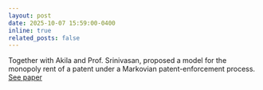```yaml
---
layout: post
date: 2025-10-07 15:59:00-0400
inline: true
related_posts: false
---
```


Together with Akila and Prof. Srinivasan, proposed a model for the monopoly rent of a patent under a Markovian patent-enforcement process. [See paper](https://papers.ssrn.com/sol3/papers.cfm?abstract_id=5552758)